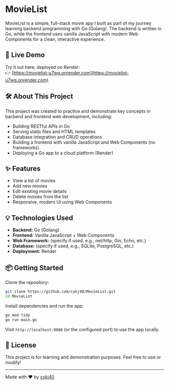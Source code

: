 # MovieList

MovieList is a simple, full-stack movie app I built as part of my journey learning backend programming with Go (Golang). The backend is written in Go, while the frontend uses vanilla JavaScript with modern Web Components for a clean, interactive experience.

## 🚀 Live Demo

Try it out here, deployed on Render:  
👉 [https://movielist-u7wg.onrender.com](https://movielist-u7wg.onrender.com)

## 🛠️ About This Project

This project was created to practice and demonstrate key concepts in backend and frontend web development, including:

- Building RESTful APIs in Go
- Serving static files and HTML templates
- Database integration and CRUD operations
- Building a frontend with vanilla JavaScript and Web Components (no frameworks)
- Deploying a Go app to a cloud platform (Render)

## ✨ Features

- View a list of movies
- Add new movies
- Edit existing movie details
- Delete movies from the list
- Responsive, modern UI using Web Components

## 💡 Technologies Used

- **Backend:** Go (Golang)
- **Frontend:** Vanilla JavaScript + Web Components
- **Web Framework:** (specify if used, e.g., net/http, Gin, Echo, etc.)
- **Database:** (specify if used, e.g., SQLite, PostgreSQL, etc.)
- **Deployment:** Render

## 📦 Getting Started

Clone the repository:

```bash
git clone https://github.com/cykj40/MovieList.git
cd MovieList
```

Install dependencies and run the app:

```bash
go mod tidy
go run main.go
```

Visit `http://localhost:8080` (or the configured port) to use the app locally.

## 📄 License

This project is for learning and demonstration purposes. Feel free to use or modify!

---

Made with ❤️ by [cykj40](https://github.com/cykj40)
